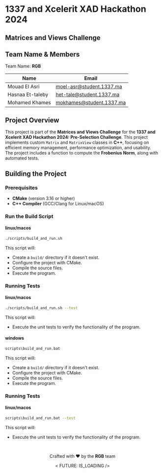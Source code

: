 # 1337 and Xcelerit XAD Hackathon 2024

## Matrices and Views Challenge

## Team Name & Members

Team Name: **RGB**

| Name              | Email                     |
|-------------------|---------------------------|
| Mouad El Asri     | moel-asr@student.1337.ma  |
| Hasnaa Et-taleby  | het-tale@student.1337.ma  |
| Mohamed Khames    | mokhames@student.1337.ma  |

## Project Overview
This project is part of the **Matrices and Views Challenge** for the **1337 and Xcelerit XAD Hackathon 2024: Pre-Selection Challenge**. This project implements custom `Matrix` and `MatrixView` classes in **C++**, focusing on efficient memory management, performance optimization, and usability. The project includes a function to compute the **Frobenius Norm**, along with automated tests.

## Building the Project

### Prerequisites

- **CMake** (version 3.16 or higher)
- **C++ Compiler** (GCC/Clang for Linux/macOS)

### Run the Build Script
#### linux/macos
```bash
./scripts/build_and_run.sh
```

This script will:

- Create a `build/` directory if it doesn't exist.
- Configure the project with CMake.
- Compile the source files.
- Execute the program.

### Running Tests
#### linux/macos
```bash
./scripts/build_and_run.sh --test
```

This script will:

- Execute the unit tests to verify the functionality of the program.

#### windows
```bash
scripts\build_and_run.bat
```

This script will:

- Create a `build/` directory if it doesn't exist.
- Configure the project with CMake.
- Compile the source files.
- Execute the program.

### Running Tests
#### linux/macos
```bash
scripts\build_and_run.bat --test
```

This script will:

- Execute the unit tests to verify the functionality of the program.

</br>
<div align="center">
  <p>Crafted with ❤️ by the <b>RGB</b> team</p>
  <p>< FUTURE: IS_LOADING /></p>
</div>
